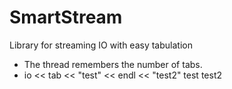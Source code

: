 # SmartStream
Library for streaming IO with easy tabulation
* The thread remembers the number of tabs.
* io << tab << "test" << endl << "test2"
    test
    test2
